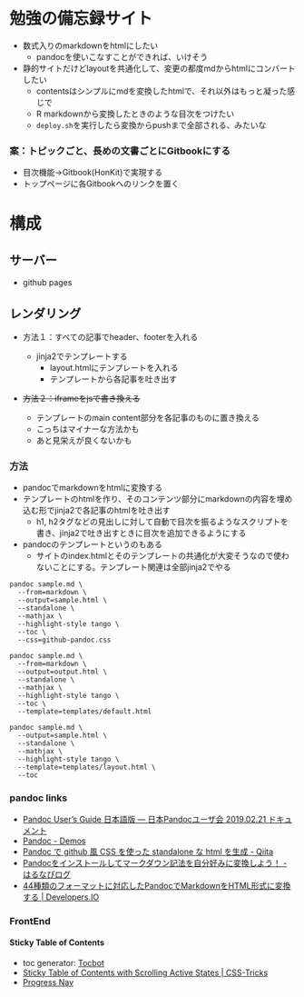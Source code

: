 

# 勉強の備忘録サイト



- 数式入りのmarkdownをhtmlにしたい
  - pandocを使いこなすことができれば、いけそう
- 静的サイトだけどlayoutを共通化して、変更の都度mdからhtmlにコンバートしたい
  - contentsはシンプルにmdを変換したhtmlで、それ以外はもっと凝った感じで
  - R markdownから変換したときのような目次をつけたい
  - `deploy.sh`を実行したら変換からpushまで全部される、みたいな


### 案：トピックごと、長めの文書ごとにGitbookにする
- 目次機能→Gitbook(HonKit)で実現する
- トップページに各Gitbookへのリンクを置く



# 構成

## サーバー

- github pages



## レンダリング

- 方法１：すべての記事でheader、footerを入れる
  - jinja2でテンプレートする
    - layout.htmlにテンプレートを入れる
    - テンプレートから各記事を吐き出す

- ~~方法２：iframeをjsで書き換える~~
  - テンプレートのmain content部分を各記事のものに置き換える
  - こっちはマイナーな方法かも
  - あと見栄えが良くないかも



### 方法

- pandocでmarkdownをhtmlに変換する
- テンプレートのhtmlを作り、そのコンテンツ部分にmarkdownの内容を埋め込む形でjinja2で各記事のhtmlを吐き出す
  - h1, h2タグなどの見出しに対して自動で目次を振るようなスクリプトを書き、jinja2で吐き出すときに目次を追加できるようにする
- pandocのテンプレートというのもある
  - サイトのindex.htmlとそのテンプレートの共通化が大変そうなので使わないことにする。テンプレート関連は全部jinja2でやる


```
pandoc sample.md \
  --from=markdown \
  --output=sample.html \
  --standalone \
  --mathjax \
  --highlight-style tango \
  --toc \
  --css=github-pandoc.css
```



```
pandoc sample.md \
  --from=markdown \
  --output=output.html \
  --standalone \
  --mathjax \
  --highlight-style tango \
  --toc \
  --template=templates/default.html
```


```
pandoc sample.md \
  --output=sample.html \
  --standalone \
  --mathjax \
  --highlight-style tango \
  --template=templates/layout.html \
  --toc
```


### pandoc links

- [Pandoc User’s Guide 日本語版 — 日本Pandocユーザ会 2019.02.21 ドキュメント](https://pandoc-doc-ja.readthedocs.io/ja/latest/users-guide.html#using-pandoc)
- [Pandoc - Demos](https://pandoc.org/demos.html)
- [Pandoc で github 風 CSS を使った standalone な html を生成 - Qiita](https://qiita.com/griffin_stewie/items/95026360fdfca1bd8e33)
- [Pandocをインストールしてマークダウン記法を自分好みに変換しよう！ - はるなぴログ](https://www.halu7.com/entry/pandoc-install-option)
- [44種類のフォーマットに対応したPandocでMarkdownをHTML形式に変換する | Developers.IO](https://dev.classmethod.jp/articles/pandoc-markdown2html/)



### FrontEnd

#### Sticky Table of Contents
- toc generator: [Tocbot](https://tscanlin.github.io/tocbot/)
- [Sticky Table of Contents with Scrolling Active States | CSS-Tricks](https://css-tricks.com/sticky-table-of-contents-with-scrolling-active-states/)
- [Progress Nav](https://lab.hakim.se/progress-nav/)

